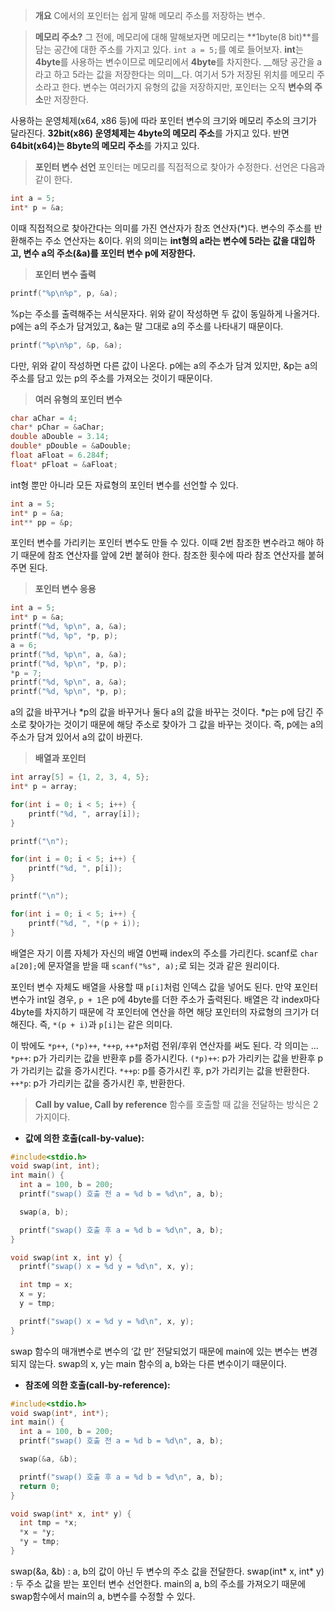 > **개요**
C에서의 포인터는 쉽게 말해 메모리 주소를 저장하는 변수.

> **메모리 주소?**
그 전에, 메모리에 대해 말해보자면 메모리는 **1byte(8 bit)**를 담는 공간에 대한 주소를 가지고 있다.
`int a = 5;`를 예로 들어보자. **int**는 **4byte**를 사용하는 변수이므로 메모리에서 **4byte**를 차지한다.
__해당 공간을 a라고 하고 5라는 값을 저장한다는 의미__다. 여기서 5가 저장된 위치를 메모리 주소라고 한다.
변수는 여러가지 유형의 값을 저장하지만, 포인터는 오직 **변수의 주소**만 저장한다.

사용하는 운영체제(x64, x86 등)에 따라 포인터 변수의 크기와 메모리 주소의 크기가 달라진다.
**32bit(x86) 운영체제는 4byte의 메모리 주소**를 가지고 있다. 반면 **64bit(x64)는 8byte의 메모리 주소**를 가지고 있다.

> **포인터 변수 선언**
포인터는 메모리를 직접적으로 찾아가 수정한다. 선언은 다음과 같이 한다.
```c
int a = 5;
int* p = &a;
```
이때 직접적으로 찾아간다는 의미를 가진 연산자가 참조 연산자(\*)다.
변수의 주소를 반환해주는 주소 연산자는 &이다.
위의 의미는 **int형의 a라는 변수에 5라는 값을 대입하고, 변수 a의 주소(&a)를 포인터 변수 p에 저장한다.**

> **포인터 변수 출력**
```c
printf("%p\n%p", p, &a);
```
%p는 주소를 출력해주는 서식문자다. 위와 같이 작성하면 두 값이 동일하게 나올거다.
p에는 a의 주소가 담겨있고, &a는 말 그대로 a의 주소를 나타내기 때문이다.
```c
printf("%p\n%p", &p, &a);
```
다만, 위와 같이 작성하면 다른 값이 나온다.
p에는 a의 주소가 담겨 있지만, &p는 a의 주소를 담고 있는 p의 주소를 가져오는 것이기 때문이다.

> **여러 유형의 포인터 변수**
```c
char aChar = 4;
char* pChar = &aChar;
double aDouble = 3.14;
double* pDouble = &aDouble;
float aFloat = 6.284f;
float* pFloat = &aFloat;
```
int형 뿐만 아니라 모든 자료형의 포인터 변수를 선언할 수 있다.
```c
int a = 5;
int* p = &a;
int** pp = &p;
```
포인터 변수를 가리키는 포인터 변수도 만들 수 있다. 이때 2번 참조한 변수라고 해야 하기 때문에 참조 연산자를 앞에 2번 붙혀야 한다.
참조한 횟수에 따라 참조 연산자를 붙혀주면 된다.

> **포인터 변수 응용**
```c
int a = 5;
int* p = &a;
printf("%d, %p\n", a, &a);
printf("%d, %p", *p, p);
a = 6;
printf("%d, %p\n", a, &a);
printf("%d, %p\n", *p, p);
*p = 7;
printf("%d, %p\n", a, &a);
printf("%d, %p\n", *p, p);
```
a의 값을 바꾸거나 \*p의 값을 바꾸거나 둘다 a의 값을 바꾸는 것이다.
\*p는 p에 담긴 주소로 찾아가는 것이기 때문에 해당 주소로 찾아가 그 값을 바꾸는 것이다.
즉, p에는 a의 주소가 담겨 있어서 a의 값이 바뀐다.

> **배열과 포인터**
```c
int array[5] = {1, 2, 3, 4, 5};
int* p = array;

for(int i = 0; i < 5; i++) {
    printf("%d, ", array[i]);
}

printf("\n");

for(int i = 0; i < 5; i++) {
    printf("%d, ", p[i]);
}

printf("\n");

for(int i = 0; i < 5; i++) {
    printf("%d, ", *(p + i));
}
```
배열은 자기 이름 자체가 자신의 배열 0번째 index의 주소를 가리킨다.
scanf로 `char a[20];`에 문자열을 받을 때 `scanf("%s", a);`로 되는 것과 같은 원리이다.

포인터 변수 자체도 배열을 사용할 때 `p[i]`처럼 인덱스 값을 넣어도 된다.
만약 포인터 변수가 int일 경우, `p + 1`은 p에 4byte를 더한 주소가 출력된다.
배열은 각 index마다 4byte를 차지하기 때문에 각 포인터에 연산을 하면 해당 포인터의 자료형의 크기가 더해진다.
즉, `*(p + i)`과 `p[i]`는 같은 의미다.

이 밖에도 `*p++`, `(*p)++`, `*++p`, `++*p`처럼 전위/후위 연산자를 써도 된다.
각 의미는 ...
`*p++`: p가 가리키는 값을 반환후 p를 증가시킨다.
`(*p)++`: p가 가리키는 값을 반환후 p가 가리키는 값을 증가시킨다.
`*++p`: p를 증가시킨 후, p가 가리키는 값을 반환한다.
`++*p`: p가 가리키는 값을 증가시킨 후, 반환한다.

> **Call by value, Call by reference**
함수를 호출할 때 값을 전달하는 방식은 2가지이다.

- **값에 의한 호출(call-by-value):**
```c
#include<stdio.h>
void swap(int, int);
int main() {
  int a = 100, b = 200;
  printf("swap() 호출 전 a = %d b = %d\n", a, b);

  swap(a, b);

  printf("swap() 호출 후 a = %d b = %d\n", a, b);
}

void swap(int x, int y) {
  printf("swap() x = %d y = %d\n", x, y);

  int tmp = x;
  x = y;
  y = tmp;

  printf("swap() x = %d y = %d\n", x, y);
}
```
swap 함수의 매개변수로 변수의 ‘값 만’ 전달되었기 때문에 main에 있는 변수는 변경되지 않는다.
swap의 x, y는 main 함수의 a, b와는 다른 변수이기 때문이다.

- **참조에 의한 호출(call-by-reference):**
```c
#include<stdio.h>
void swap(int*, int*);
int main() {
  int a = 100, b = 200;
  printf("swap() 호출 전 a = %d b = %d\n", a, b);

  swap(&a, &b);

  printf("swap() 호출 후 a = %d b = %d\n", a, b);
  return 0;
}

void swap(int* x, int* y) {
  int tmp = *x;
  *x = *y;
  *y = tmp;
}
```
swap(&a, &b) : a, b의 값이 아닌 두 변수의 주소 값을 전달한다.
swap(int\* x, int\* y) : 두 주소 값을 받는 포인터 변수 선언한다.
main의 a, b의 주소를 가져오기 때문에 swap함수에서 main의 a, b변수를 수정할 수 있다.
